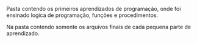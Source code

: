 Pasta contendo os primeiros aprendizados de programação, onde foi ensinado logica de programação, funções e procedimentos. 

Na pasta contendo somente os arquivos finais de cada pequena parte de aprendizado.
